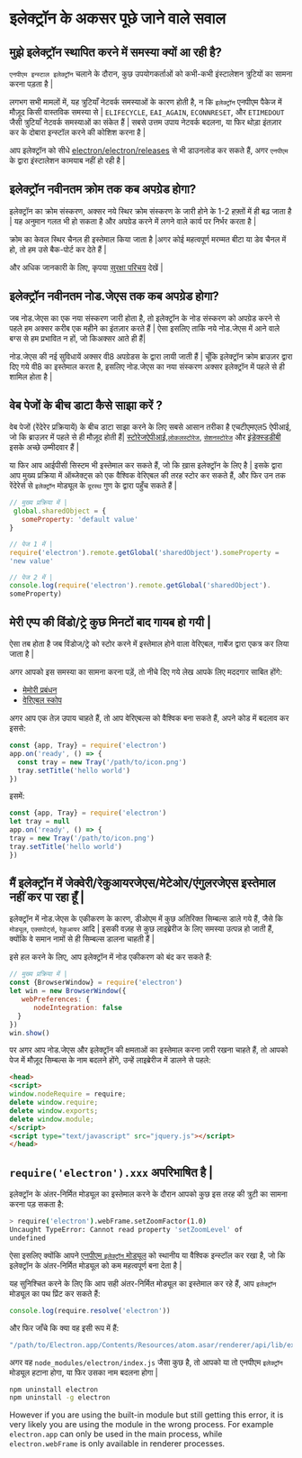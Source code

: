 # इलेक्ट्रॉन के अकसर पूछे जाने वाले सवाल

## मुझे इलेक्ट्रॉन स्थापित करने में समस्या क्यों आ रही है?

`एनपीएम इन्स्टाल इलेक्ट्रॉन` चलाने के दौरान, कुछ उपयोगकर्ताओं को कभी-कभी इंस्टालेशन त्रुटियों का सामना करना पड़ता है |

लगभग सभी मामलों में, यह त्रुटियाँ नेटवर्क समस्याओं के कारण होती है, न कि `इलेक्ट्रॉन` एनपीएम पैकेज में मौज़ूद किसी वास्तविक समस्या से | `ELIFECYCLE`, `EAI_AGAIN`, `ECONNRESET`, और `ETIMEDOUT` जैसी त्रुटियाँ नेटवर्क समस्याओं का संकेत हैं | सबसे उत्तम उपाय नेटवर्क बदलना, या फिर थोड़ा इंतज़ार कर के दोबारा इन्स्टॉल करने की कोशिश करना है |

आप इलेक्ट्रॉन को सीधे [electron/electron/releases](https://github.com/electron/electron/releases) से भी डाउनलोड कर सकते हैं, अगर `एनपीएम` के द्वारा इंस्टालेशन कामयाब नहीं हो रही है |

## इलेक्ट्रॉन नवीनतम क्रोम तक कब अपग्रेड होगा?

इलेक्ट्रॉन का क्रोम संस्करण, अक्सर नये स्थिर क्रोम संस्करण के जारी होने के 1-2 हफ़्तों में ही बढ़ जाता है | यह अनुमान गलत भी हो सकता है और अपग्रेड करने में लगने वाले कार्य पर निर्भर करता है |

क्रोम का केवल स्थिर चैनल ही इस्तेमाल किया जाता है |अगर कोई महत्वपूर्ण मरम्मत बीटा या डेव चैनल में हो, तो हम उसे बैक-पोर्ट कर देते हैं |

और अधिक जानकारी के लिए, कृपया [सुरक्षा परिचय](tutorial/security.md) देखें |

## इलेक्ट्रॉन नवीनतम नोड.जेएस तक कब अपग्रेड होगा?

जब नोड.जेएस का एक नया संस्करण जारी होता है, तो इलेक्ट्रॉन के नोड संस्करण को अपग्रेड करने से पहले हम अक्सर करीब एक महीने का इंतज़ार करते हैं | ऐसा इसलिए ताकि नये नोड.जेएस में आने वाले बग्स से हम प्रभावित न हों, जो किअक्सर आते ही हैं|

नोड.जेएस की नई सुविधायें अक्सर वी8 अपग्रेडस के द्वारा लायी जाती हैं | चूँकि इलेक्ट्रॉन क्रोम ब्राउज़र द्वारा दिए गये वी8 का इस्तेमाल करता है, इसलिए नोड.जेएस का नया संस्करण अक्सर इलेक्ट्रॉन में पहले से ही शामिल होता है |

## वेब पेजों के बीच डाटा कैसे साझा करें ?

वेब पेजों (रेंदेरेर प्रक्रियायें) के बीच डाटा साझा करने के लिए सबसे आसान तरीका है एचटीएमएल5 ऐपीआई, जो कि ब्राउज़र में पहले से ही मौज़ूद होती हैं| [स्टोरेजऐपीआई](https://developer.mozilla.org/en-US/docs/Web/API/Storage),[`लोकलस्टोरेज`](https://developer.mozilla.org/en-US/docs/Web/API/Window/localStorage), [`सेशनस्टोरेज`](https://developer.mozilla.org/en-US/docs/Web/API/Window/sessionStorage) और [इंडेक्स्डडीबी](https://developer.mozilla.org/en-US/docs/Web/API/IndexedDB_API) इसके अच्छे उम्मीदवार हैं |

या फिर आप आईपीसी सिस्टम भी इस्तेमाल कर सकते हैं, जो कि ख़ास इलेक्ट्रॉन के लिए है | इसके द्वारा आप मुख्य प्रक्रिया में ऑब्जेक्ट्स को एक वैश्विक वेरिएबल की तरह स्टोर कर सकते हैं, और फिर उन तक रेंदेरेर्स से `इलेक्ट्रॉन` मोड्यूल के `दूरस्थ` गुण के द्वारा पहुँच सकते हैं |

```javascript
// मुख्य प्रक्रिया में |
 global.sharedObject = {
   someProperty: 'default value' 
}
```

```javascript
// पेज 1 में |
require('electron').remote.getGlobal('sharedObject').someProperty =
'new value'
```

```javascript
// पेज 2 में |
console.log(require('electron').remote.getGlobal('sharedObject').
someProperty)
```

## मेरी एप्प की विंडो/ट्रे कुछ मिनटों बाद गायब हो गयी |

ऐसा तब होता है जब विंडोज/ट्रे को स्टोर करने में इस्तेमाल होने वाला वेरिएबल, गार्बेज द्वारा एकत्र कर लिया जाता है |

अगर आपको इस समस्या का सामना करना पड़ें, तो नीचे दिए गये लेख आपके लिए मददगार साबित होंगे:

* [मेमोरी प्रबंधन](https://developer.mozilla.org/en-US/docs/Web/JavaScript/Memory_Management)
* [वेरिएबल स्कोप](https://msdn.microsoft.com/library/bzt2dkta(v=vs.94).aspx)

अगर आप एक तेज़ उपाय चाहते हैं, तो आप वेरिएबल्स को वैश्विक बना सकते हैं, अपने कोड में बदलाव कर इससे:

```javascript
const {app, Tray} = require('electron')
app.on('ready', () => {
  const tray = new Tray('/path/to/icon.png')
  tray.setTitle('hello world') 
})
```

इसमें:

```javascript
const {app, Tray} = require('electron') 
let tray = null 
app.on('ready', () => {   
tray = new Tray('/path/to/icon.png')  
tray.setTitle('hello world') 
})
```

## मैं इलेक्ट्रॉन में जेक्वेरी/रेकुआयरजेएस/मेटेओर/एंगुलरजेएस इस्तेमाल नहीं कर पा रहा हूँ |

इलेक्ट्रॉन में नोड.जेएस के एकीकरण के कारण, डीओएम में कुछ अतिरिक्त सिम्बल्स डाले गये हैं, जैसे कि `मोड्यूल`, `एक्सपोर्ट्स`, `रेकुआयर` आदि | इसकी वज़ह से कुछ लाइब्रेरीज के लिए समस्या उत्पन्न हो जाती हैं, क्योंकि वे समान नामों से ही सिम्बल्स डालना चाहती हैं |

इसे हल करने के लिए, आप इलेक्ट्रॉन में नोड एकीकरण को बंद कर सकते हैं:

```javascript
// मुख्य प्रक्रिया में | 
const {BrowserWindow} = require('electron') 
let win = new BrowserWindow({
   webPreferences: {     
      nodeIntegration: false   
  } 
}) 
win.show()
```

पर अगर आप नोड.जेएस और इलेक्ट्रॉन की क्षमताओं का इस्तेमाल करना ज़ारी रखना चाहते हैं, तो आपको पेज में मौज़ूद सिम्बल्स के नाम बदलने होंगे, उन्हें लाइब्रेरीज में डालने से पहले:

```html
<head>
<script>
window.nodeRequire = require;
delete window.require;
delete window.exports;
delete window.module;
</script>
<script type="text/javascript" src="jquery.js"></script>
</head>
```

## `require('electron').xxx` अपरिभाषित है |

इलेक्ट्रॉन के अंतर-निर्मित मोड्यूल का इस्तेमाल करने के दौरान आपको कुछ इस तरह की त्रुटी का सामना करना पड़ सकता है:

```sh
> require('electron').webFrame.setZoomFactor(1.0)
Uncaught TypeError: Cannot read property 'setZoomLevel' of
undefined
```

ऐसा इसलिए क्योंकि आपने [एनपीएम `इलेक्ट्रॉन` मोड्यूल](https://www.npmjs.com/package/electron) को स्थानीय या वैश्विक इन्स्टॉल कर रखा है, जो कि इलेक्ट्रॉन के अंतर-निर्मित मोड्यूल को कम महत्वपूर्ण बना देता है |

यह सुनिश्चित करने के लिए कि आप सही अंतर-निर्मित मोड्यूल का इस्तेमाल कर रहे हैं, आप `इलेक्ट्रॉन` मोड्यूल का पथ प्रिंट कर सकते हैं:

```javascript
console.log(require.resolve('electron'))
```

और फिर जाँचे कि क्या वह इसी रूप में हैं:

```sh
"/path/to/Electron.app/Contents/Resources/atom.asar/renderer/api/lib/exports/electron.js"
```

अगर वह `node_modules/electron/index.js` जैसा कुछ है, तो आपको या तो एनपीएम `इलेक्ट्रॉन` मोड्यूल हटाना होगा, या फिर उसका नाम बदलना होगा |

```sh
npm uninstall electron
npm uninstall -g electron
```

However if you are using the built-in module but still getting this error, it is very likely you are using the module in the wrong process. For example `electron.app` can only be used in the main process, while `electron.webFrame` is only available in renderer processes.